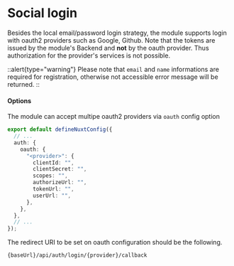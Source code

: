 # Social login

Besides the local email/password login strategy, the module supports login with oauth2 providers such as Google, Github. Note that the tokens are issued by the module's Backend and **not** by the oauth provider. Thus authorization for the provider's services is not possible.

::alert{type="warning"}
Please note that `email` and `name` informations are required for registration, otherwise not accessible error message will be returned.
::

#### Options

The module can accept multipe oauth2 providers via `oauth` config option

```ts [nuxt.config.ts]
export default defineNuxtConfig({
  // ...
  auth: {
    oauth: {
      "<provider>": {
        clientId: "",
        clientSecret: "",
        scopes: "",
        authorizeUrl: "",
        tokenUrl: "",
        userUrl: "",
      },
    },
  },
  // ...
});
```

The redirect URI to be set on oauth configuration should be the following.

```bash
{baseUrl}/api/auth/login/{provider}/callback
```
